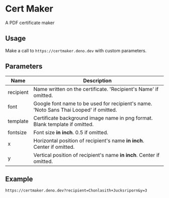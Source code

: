 # Cert Maker

A PDF certificate maker

## Usage

Make a call to `https://certmaker.deno.dev` with custom parameters.

## Parameters

| Name | Description |
| --- | --- |
| recipient | Name written on the certificate. 'Recipient's Name' if omitted. |
| font | Google font name to be used for recipient's name. 'Noto Sans Thai Looped' if omitted. |
| template | Certificate background image name in png format. Blank template if omitted. |
| fontsize | Font size **in inch**. 0.5 if omitted. |
| x | Horizontal position of recipient's name **in inch**. Center if omitted. |
| y | Vertical position of recipient's name **in inch**. Center if omitted. |

## Example

```
https://certmaker.deno.dev?recipient=Chonlasith+Jucksriporn&y=3
```